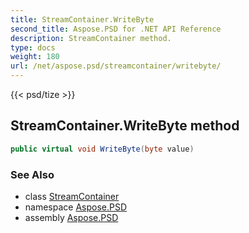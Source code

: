 ```yaml
---
title: StreamContainer.WriteByte
second_title: Aspose.PSD for .NET API Reference
description: StreamContainer method. 
type: docs
weight: 180
url: /net/aspose.psd/streamcontainer/writebyte/
---
```

{{< psd/tize >}}
## StreamContainer.WriteByte method

```csharp
public virtual void WriteByte(byte value)
```

### See Also

* class [StreamContainer](../)
* namespace [Aspose.PSD](../../streamcontainer/)
* assembly [Aspose.PSD](../../../)


